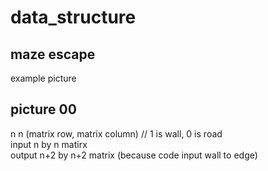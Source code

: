 # data_structure
## maze escape ##

example picture 

## picture 00 ##
n n (matrix row, matrix column)   // 1 is wall, 0 is road </br>
input n by n matirx </br>
output n+2 by n+2 matrix (because code input wall to edge) </br>

